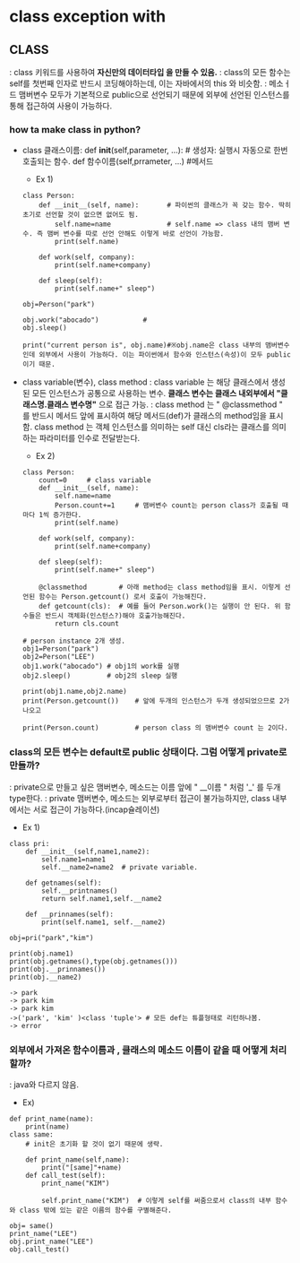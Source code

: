 # class exception with

## CLASS
: class 키워드를 사용하여 __자신만의 데이터타입 을 만들 수 있음.__
: class의 모든 함수는 self를 첫번째 인자로 반드시 코딩해야하는데, 이는 자바에서의 this 와 비슷함.
: 메소ㅓ드 맴버변수 모두가 기본적으로 public으로 선언되기 때문에 외부에 선언된 인스턴스를 통해 접근하여 사용이 가능하다.
### how ta make class in python?

* class 클래스이름:
    def __init__(self,parameter, ...):  # 생성자: 실행시 자동으로 한번 호출되는 함수.
    def 함수이름(self,prrameter, ...)   #메서드

    + Ex 1)
    ```
    class Person:
        def __init__(self, name):       # 파이썬의 클래스가 꼭 갖는 함수. 딱히 초기로 선언할 것이 없으면 없어도 됨.
            self.name=name              # self.name => class 내의 맴버 변수. 즉 맴버 변수를 따로 선언 안해도 이렇게 바로 선언이 가능함.
            print(self.name)

        def work(self, company):
            print(self.name+company)

        def sleep(self):
            print(self.name+" sleep")
        
    obj=Person("park")
    
    obj.work("abocado")           # 
    obj.sleep()

    print("current person is", obj.name)#※obj.name은 class 내부의 맴버변수인데 외부에서 사용이 가능하다. 이는 파이썬에서 함수와 인스턴스(속성)이 모두 public이기 때문.
    ```
* class variable(변수), class method
: class variable 는 해당 클래스에서 생성된 모든 인스턴스가 공통으로 사용하는 변수. **클래스 변수는 클래스 내외부에서 "클래스명.클래스 변수명"** 으로 접근 가능. 
: class method 는 " @classmethod " 를 반드시 메서드 앞에 표시하여 해당 메서드(def)가 클래스의 method임을 표시함.
  class method 는 객체 인스턴스를 의미하는 self 대신 cls라는 클래스를 의미하는 파라미터를 인수로 전달받는다.

    + Ex 2)
    ```
    class Person:
        count=0     # class variable
        def __init__(self, name):       
            self.name=name
            Person.count+=1     # 맴버변수 count는 person class가 호출될 때마다 1씩 증가한다.    
            print(self.name)

        def work(self, company):
            print(self.name+company)

        def sleep(self):
            print(self.name+" sleep")
        
        @classmethod        # 아래 method는 class method임을 표시. 이렇게 선언된 함수는 Person.getcount() 로서 호출이 가능해진다.
        def getcount(cls):  # 예를 들어 Person.work()는 실행이 안 된다. 위 함수들은 반드시 객체화(인스턴스?)해야 호출가능해진다.
            return cls.count

    # person instance 2개 생성.
    obj1=Person("park")
    obj2=Person("LEE")
    obj1.work("abocado") # obj1의 work를 실행           
    obj2.sleep()         # obj2의 sleep 실행

    print(obj1.name,obj2.name)
    print(Person.getcount())    # 앞에 두개의 인스턴스가 두개 생성되었으므로 2가 나오고

    print(Person.count)         # person class 의 맴버변수 count 는 2이다.
    ```

### class의 모든 변수는 default로 public 상태이다. 그럼 어떻게 private로 만들까?
: private으로 만들고 싶은 맴버변수, 메소드는 이름 앞에 " __이름 " 처럼 '_' 를 두개 type한다.
: private 맴버변수, 메소드는 외부로부터 접근이 불가능하지만, class 내부에서는 서로 접근이 가능하다.(incap슐레이션)
* Ex 1)
```
class pri:
    def __init__(self,name1,name2):
        self.name1=name1
        self.__name2=name2  # private variable.
    
    def getnames(self):
        self.__printnames()             
        return self.name1,self.__name2

    def __prinnames(self):
        print(self.name1, self.__name2)

obj=pri("park","kim")

print(obj.name1)
print(obj.getnames(),type(obj.getnames()))
print(obj.__prinnames())
print(obj.__name2)

```
    -> park
    -> park kim
    -> park kim
    ->('park', 'kim' )<class 'tuple'> # 모든 def는 튜플형태로 리턴하나봄.
    -> error

### 외부에서 가져온 함수이름과 , 클래스의 메소드 이름이 같을 때 어떻게 처리할까?
: java와 다르지 않음.
* Ex)
```
def print_name(name):
    print(name)
class same:
    # init은 초기화 할 것이 없기 때문에 생략.

    def print_name(self,name):
        print("[same]"+name)
    def call_test(self):
        print_name("KIM")

        self.print_name("KIM")  # 이렇게 self를 써줌으로서 class의 내부 함수와 class 밖에 있는 같은 이름의 함수를 구별해준다.

obj= same()
print_name("LEE")
obj.print_name("LEE")
obj.call_test()
```
